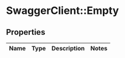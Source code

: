 # SwaggerClient::Empty

## Properties
Name | Type | Description | Notes
------------ | ------------- | ------------- | -------------


